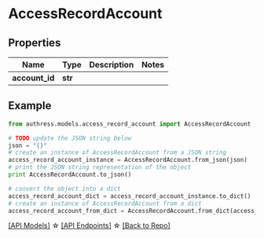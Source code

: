 # AccessRecordAccount


## Properties
Name | Type | Description | Notes
------------ | ------------- | ------------- | -------------
**account_id** | **str** |  | 

## Example

```python
from authress.models.access_record_account import AccessRecordAccount

# TODO update the JSON string below
json = "{}"
# create an instance of AccessRecordAccount from a JSON string
access_record_account_instance = AccessRecordAccount.from_json(json)
# print the JSON string representation of the object
print AccessRecordAccount.to_json()

# convert the object into a dict
access_record_account_dict = access_record_account_instance.to_dict()
# create an instance of AccessRecordAccount from a dict
access_record_account_from_dict = AccessRecordAccount.from_dict(access_record_account_dict)
```
[[API Models]](./README.md#documentation-for-models) ☆ [[API Endpoints]](./README.md#documentation-for-api-endpoints) ☆ [[Back to Repo]](../README.md)


